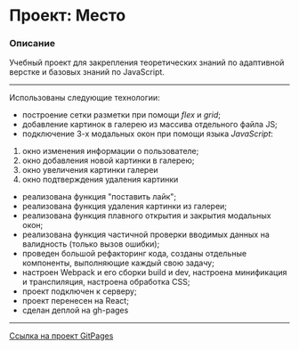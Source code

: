 # Проект: Место

### Описание

Учебный проект для закрепления теоретических знаний по адаптивной верстке и базовых знаний по JavaScript.
***
Использованы следующие технологии:
+ построение сетки разметки при помощи *flex* и *grid*;
+ добавление картинок в галерею из массива отдельного файла JS;
+ подключение 3-х модальных окон при помощи языка *JavaScript*:
1. окно изменения информации о пользователе;
2. окно добавления новой картинки в галерею;
3. окно увеличения картинки галереи
4. окно подтверждения удаления картинки
+ реализована функция "поставить лайк";
+ реализована функция удаления картинки из галереи;
+ реализована функция плавного открытия и закрытия модальных окон;
+ реализована функция частичной проверки вводимых данных на валидность (только вызов ошибки);
+ проведен большой рефакторинг кода, созданы отдельные компоненты, выполняющие каждый свою задачу;
+ настроен Webpack и его сборки build и dev, настроена минификация и транспиляция, настроена обработка CSS;
+ проект подключен к серверу;
+ проект перенесен на React;
+ сделан деплой на gh-pages

*** 

[Ссылка на проект GitPages](https://tony-web-dev.github.io/mesto-react/)